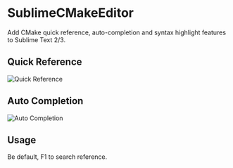 SublimeCMakeEditor
==================

Add CMake quick reference, auto-completion and syntax highlight features to Sublime Text 2/3.


## Quick Reference

![Quick Reference](http://i.imgur.com/cpzbLwJ.png)

## Auto Completion

![Auto Completion](http://i.imgur.com/j9QL3Cg.png)


## Usage

Be default, F1 to search reference.
